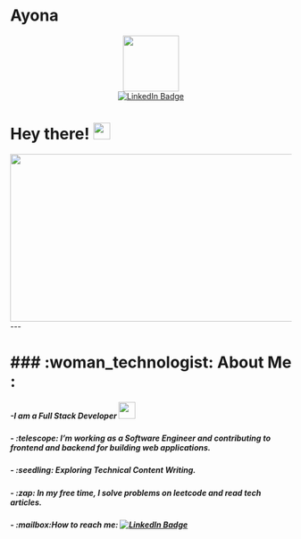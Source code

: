 # Ayona

<div id="header" align="center">
<img src="https://i.giphy.com/media/v1.Y2lkPTc5MGI3NjExcGRobzlyajExajJ4NHE5N29wenNpeGt3aWxramFuNnprdXZtcDQ1YiZlcD12MV9pbnRlcm5hbF9naWZfYnlfaWQmY3Q9cw/aIJDrOomj81MQZz2uO/giphy.gif" width="100"/>
</div>
<div id="badges" align="center">
 <a href="https://www.linkedin.com/in/ayona-das-81a8611a9/">
    <img src="https://img.shields.io/badge/LinkedIn-blue?style=for-the-badge&logo=linkedin&logoColor=white" alt="LinkedIn Badge"/>
  </a>
</div>
<h1>
  Hey there!
  <img src="https://media.giphy.com/media/hvRJCLFzcasrR4ia7z/giphy.gif" width="30px"/>
</h1>
<div align="center">
  <img src="https://media.giphy.com/media/dWesBcTLavkZuG35MI/giphy.gif" width="600" height="300"/>
</div>
---
<h1>
### :woman_technologist: About Me : </h1>
<h5>-I am a Full Stack Developer <img src="https://media.giphy.com/media/WUlplcMpOCEmTGBtBW/giphy.gif" width="30"> </h5>
<h5>- :telescope: I’m working as a Software Engineer and contributing to frontend and backend for building web applications.</h5>
<h5>- :seedling: Exploring Technical Content Writing.</h5>
<h5>- :zap: In my free time, I solve problems on leetcode and read tech articles.</h5>
<h5>- :mailbox:How to reach me: <a href="https://www.linkedin.com/in/ayona-das-81a8611a9/">
    <img src="https://img.shields.io/badge/LinkedIn-blue?style=for-the-badge&logo=linkedin&logoColor=white" alt="LinkedIn Badge"/>
  </a>
  </h5>
